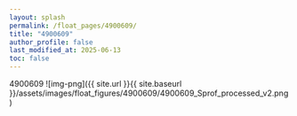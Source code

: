 ```yaml
---
layout: splash
permalink: /float_pages/4900609/
title: "4900609"
author_profile: false
last_modified_at: 2025-06-13
toc: false
---
```

 
4900609
![img-png]({{ site.url }}{{ site.baseurl }}/assets/images/float_figures/4900609/4900609_Sprof_processed_v2.png)